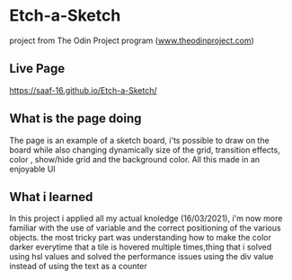 # Etch-a-Sketch
project from The Odin Project program (www.theodinproject.com)

## Live Page
https://saaf-16.github.io/Etch-a-Sketch/

## What is the page doing
The page is an example of a sketch board, i'ts possible to draw on the board while also changing dynamically size of the grid, transition effects, color , show/hide grid and the background color. All this made in an enjoyable UI

## What i learned
In this project i applied all my actual knoledge (16/03/2021), i'm now more familiar with the use of variable and the correct positioning of the various objects. the most tricky part was understanding how to make the color darker everytime that a tile is hovered multiple times,thing that i solved using hsl values and solved the performance issues using the div value instead of using the text as a counter
